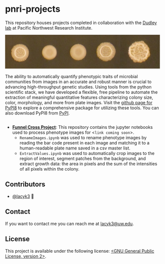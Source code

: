 # pnri-projects

This repository houses projects completed in collaboration with the [Dudley lab](https://www.pnri.org/research/labs/dudley-lab/) at Pacific Northwest Research Institute.

![Patches of yeast cells display diverse phenotypes.](yeastpic.png)

The ability to automatically quantify phenotypic traits of microbial communities from images in an accurate and robust manner is crucial to advancing high-throughput genetic studies. Using tools from the python scientific stack, we have developed a flexible, free pipeline to automate the extraction of meaningful quantitative features characterizing colony size, color, morphology, and more from plate images. Visit the [github page for PyPl8](https://github.com/lacyk3/PyPl8) to explore a comprehensive package for utilizing these tools. You can also download PyPl8 from [PyPI](https://pypi.org/project/PyPl8/). 

##

* [**Funnel Cross Project**](https://github.com/lacyk3/pnri-projects/tree/Image-Analysis-Demos/Funnel%20Cross%20Project): This repository contains the jupyter notebooks used to process phenotype images for  <`link coming soon`>. 
  - `RenameImages.ipynb` was used to rename phenotype images by reading the bar code present in each image and matching it to a human-readable plate name saved in a csv master list.
  - `ExtractValues.ipynb` was used to automatically crop images to the region of interest, segment patches from the background, and extract growth data: the area in pixels and the sum of the intensities of all pixels within the colony. 

## Contributors

* [@lacyk3](https://github.com/lacyk3) 📖

## Contact

If you want to contact me you can reach me at <lacyk3@uw.edu>.

## License
<!--- If you're not sure which open license to use see https://choosealicense.com/--->

This project is available under the following license: [<GNU General Public License, version 2>](<http://www.gnu.org/licenses/old-licenses/gpl-2.0.html>). 
